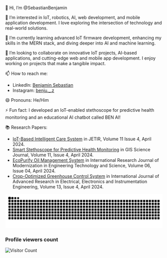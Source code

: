 👋 Hi, I’m @SebastianBenjamin

👀 I’m interested in IoT, robotics, AI, web development, and mobile application development. I love exploring the intersection of technology and real-world solutions.

🌱 I’m currently learning advanced IoT firmware development, enhancing my skills in the MERN stack, and diving deeper into AI and machine learning.

💞️ I’m looking to collaborate on innovative IoT projects, AI-based applications, and cutting-edge web and mobile app development. I enjoy working on projects that make a tangible impact.

📫 How to reach me:
- LinkedIn: [Benjamin Sebastian](https://www.linkedin.com/in/benjamin-sebastian-7015aa312/)
- Instagram: [benju._.z](https://www.instagram.com/benju._.z/)

😄 Pronouns: He/Him

⚡ Fun fact: I developed an IoT-enabled stethoscope for predictive health monitoring and an educational AI chatbot called BEN AI!

📚 Research Papers:
- [IoT-Based Intelligent Care System](https://www.jetir.org/download1.php?file=JETIR2404D70.pdf) in JETIR, Volume 11 Issue 4, April 2024.
- [Smart Stethoscope for Predictive Health Monitoring](https://drive.google.com/file/d/1q6uluEJkZ_6pAfvmS0AXzQGnow0uEoqG/view) in GIS Science Journal, Volume 11, Issue 4, April 2024.
- [EcoPurify Oil Management System](https://www.irjmets.com/uploadedfiles/paper//issue_4_april_2024/54331/final/fin_irjmets1714308572.pdf) in International Research Journal of Modernization in Engineering Technology and Science, Volume 06, Issue 04, April 2024.
- [Crop-Optimized Greenhouse Control System](https://www.ijareeie.com/upload/2024/april/44_Crop.pdf) in International Journal of Advanced Research in Electrical, Electronics and Instrumentation Engineering, Volume 13, Issue 4, April 2024.

![snake gif](https://github.com/SebastianBenjamin/SebastianBenjamin/blob/output/github-contribution-grid-snake.svg)

### Profile viewers count
  ![Visitor Count](https://profile-counter.glitch.me/SebastianBenjamin/count.svg)
